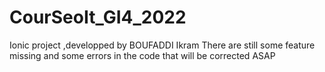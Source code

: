 # CourSeoIt_GI4_2022
Ionic project ,developped by BOUFADDI Ikram
There are still some feature missing and some errors in the code that will be corrected ASAP
